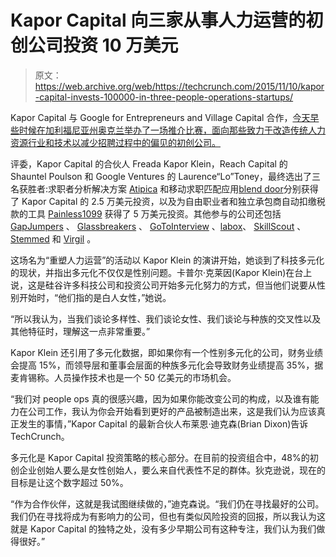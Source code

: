 # Kapor Capital 向三家从事人力运营的初创公司投资 10 万美元

> 原文：<https://web.archive.org/web/https://techcrunch.com/2015/11/10/kapor-capital-invests-100000-in-three-people-operations-startups/>

Kapor Capital 与 Google for Entrepreneurs and Village Capital 合作，[今天早些时候在加利福尼亚州奥克兰举办了一场推介比赛，面向那些致力于改造传统人力资源行业和技术以减少招聘过程中的偏见的初创公司。](https://web.archive.org/web/20230307214406/http://www.peopleopsreinvented.info/)

评委，Kapor Capital 的合伙人 Freada Kapor Klein，Reach Capital 的 Shauntel Poulson 和 Google Ventures 的 Laurence“Lo”Toney，最终选出了三名获胜者:求职者分析解决方案 [Atipica](https://web.archive.org/web/20230307214406/https://www.atipica.co/) 和移动求职匹配应用[blend door](https://web.archive.org/web/20230307214406/http://blendoor.com/)分别获得了 Kapor Capital 的 2.5 万美元投资，以及为自由职业者和独立承包商自动扣缴税款的工具 [Painless1099](https://web.archive.org/web/20230307214406/https://painless1099.com/) 获得了 5 万美元投资。其他参与的公司还包括 [GapJumpers](https://web.archive.org/web/20230307214406/https://www.gapjumpers.me/) 、 [Glassbreakers](https://web.archive.org/web/20230307214406/https://www.glassbreakers.co/) 、 [GoToInterview](https://web.archive.org/web/20230307214406/http://www.gotointerview.com/) 、[labox](https://web.archive.org/web/20230307214406/http://www.laborx.co/#/)、 [SkillScout](https://web.archive.org/web/20230307214406/http://www.skillscout.com/) 、 [Stemmed](https://web.archive.org/web/20230307214406/http://stemmed.io/) 和 [Virgil](https://web.archive.org/web/20230307214406/http://www.virgilcareers.com/#/) 。

这场名为“重塑人力运营”的活动以 Kapor Klein 的演讲开始，她谈到了科技多元化的现状，并指出多元化不仅仅是性别问题。卡普尔·克莱因(Kapor Klein)在台上说，这是硅谷许多科技公司和投资公司开始多元化努力的方式，但当他们说要从性别开始时，“他们指的是白人女性，”她说。

“所以我认为，当我们谈论多样性、我们谈论女性、我们谈论与种族的交叉性以及其他特征时，理解这一点非常重要。”

Kapor Klein 还引用了多元化数据，即如果你有一个性别多元化的公司，财务业绩会提高 15%，而领导层和董事会层面的种族多元化会导致财务业绩提高 35%，据麦肯锡称。人员操作技术也是一个 50 亿美元的市场机会。

“我们对 people ops 真的很感兴趣，因为如果你能改变公司的构成，以及谁有能力在公司工作，我认为你会开始看到更好的产品被制造出来，这是我们认为应该真正发生的事情，”Kapor Capital 的最新合伙人布莱恩·迪克森(Brian Dixon)告诉 TechCrunch。

多元化是 Kapor Capital 投资策略的核心部分。在目前的投资组合中，48%的初创企业创始人要么是女性创始人，要么来自代表性不足的群体。狄克逊说，现在的目标是让这个数字超过 50%。

“作为合作伙伴，这就是我试图继续做的，”迪克森说。“我们仍在寻找最好的公司。我们仍在寻找将成为有影响力的公司，但也有类似风险投资的回报，所以我认为这就是 Kapor Capital 的独特之处，没有多少早期公司有这种专注，我们认为我们做得很好。”